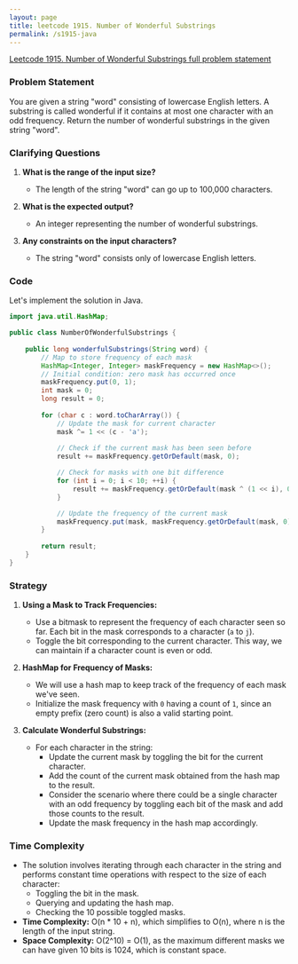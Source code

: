 ```yaml
---
layout: page
title: leetcode 1915. Number of Wonderful Substrings
permalink: /s1915-java
---
```

[Leetcode 1915. Number of Wonderful Substrings full problem statement](https://algoadvance.github.io/algoadvance/l1915)
### Problem Statement
You are given a string "word" consisting of lowercase English letters. A substring is called wonderful if it contains at most one character with an odd frequency. Return the number of wonderful substrings in the given string "word".

### Clarifying Questions
1. **What is the range of the input size?**
   - The length of the string "word" can go up to 100,000 characters.

2. **What is the expected output?**
   - An integer representing the number of wonderful substrings.

3. **Any constraints on the input characters?**
   - The string "word" consists only of lowercase English letters.

### Code
Let's implement the solution in Java.

```java
import java.util.HashMap;

public class NumberOfWonderfulSubstrings {
    
    public long wonderfulSubstrings(String word) {
        // Map to store frequency of each mask
        HashMap<Integer, Integer> maskFrequency = new HashMap<>();
        // Initial condition: zero mask has occurred once
        maskFrequency.put(0, 1);
        int mask = 0;
        long result = 0;
        
        for (char c : word.toCharArray()) {
            // Update the mask for current character
            mask ^= 1 << (c - 'a');
            
            // Check if the current mask has been seen before
            result += maskFrequency.getOrDefault(mask, 0);

            // Check for masks with one bit difference
            for (int i = 0; i < 10; ++i) {
                result += maskFrequency.getOrDefault(mask ^ (1 << i), 0);
            }

            // Update the frequency of the current mask
            maskFrequency.put(mask, maskFrequency.getOrDefault(mask, 0) + 1);
        }
        
        return result;
    }
}
```

### Strategy
1. **Using a Mask to Track Frequencies:**
   - Use a bitmask to represent the frequency of each character seen so far. Each bit in the mask corresponds to a character (`a` to `j`).
   - Toggle the bit corresponding to the current character. This way, we can maintain if a character count is even or odd.

2. **HashMap for Frequency of Masks:**
   - We will use a hash map to keep track of the frequency of each mask we've seen.
   - Initialize the mask frequency with `0` having a count of `1`, since an empty prefix (zero count) is also a valid starting point.

3. **Calculate Wonderful Substrings:**
   - For each character in the string:
     - Update the current mask by toggling the bit for the current character.
     - Add the count of the current mask obtained from the hash map to the result.
     - Consider the scenario where there could be a single character with an odd frequency by toggling each bit of the mask and add those counts to the result.
     - Update the mask frequency in the hash map accordingly.

### Time Complexity
- The solution involves iterating through each character in the string and performs constant time operations with respect to the size of each character:
  - Toggling the bit in the mask.
  - Querying and updating the hash map.
  - Checking the 10 possible toggled masks.
- **Time Complexity:** O(n * 10 + n), which simplifies to O(n), where n is the length of the input string.
- **Space Complexity:** O(2^10) = O(1), as the maximum different masks we can have given 10 bits is 1024, which is constant space.